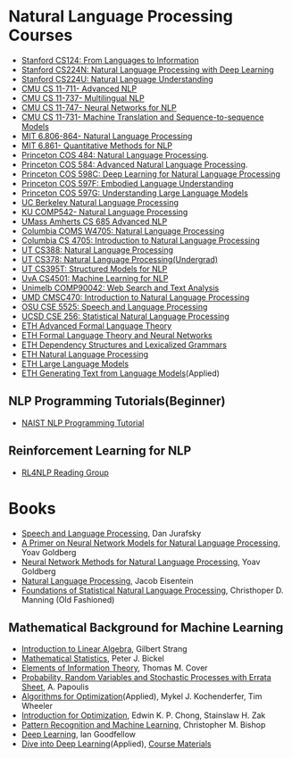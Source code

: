 # Natural Language Processing Courses
* [Stanford CS124: From Languages to Information](http://web.stanford.edu/class/cs124/)
* [Stanford CS224N: Natural Language Processing with Deep Learning](https://web.stanford.edu/class/cs224n/)
* [Stanford CS224U: Natural Language Understanding](http://web.stanford.edu/class/cs224u/)
* [CMU CS 11-711- Advanced NLP](http://www.phontron.com/class/anlp2024/lectures/)
* [CMU CS 11-737- Multilingual NLP](http://www.phontron.com/class/multiling2022/schedule.html)
* [CMU CS 11-747- Neural Networks for NLP](http://www.phontron.com/class/nn4nlp2021/schedule.html)
* [CMU CS 11-731- Machine Translation and Sequence-to-sequence Models](http://www.phontron.com/class/mtandseq2seq2019/schedule.html)
* [MIT 6.806-864- Natural Language Processing](https://www.mit.edu/~jda/teaching/6.864/)
* [MIT 6.861- Quantitative Methods for NLP](https://mit-6861.github.io/schedule)
* [Princeton COS 484: Natural Language Processing](https://princeton-nlp.github.io/cos484/).
* [Princeton COS 584: Advanced Natural Language Processing](https://princeton-nlp.github.io/cos484/cos584).
* [Princeton COS 598C: Deep Learning for Natural Language Processing](https://www.cs.princeton.edu/courses/archive/spring20/cos598C/)
* [Princeton COS 597F: Embodied Language Understanding](https://sites.google.com/princeton.edu/cos597f)
* [Princeton COS 597G: Understanding Large Language Models](https://www.cs.princeton.edu/courses/archive/fall22/cos597G/)
* [UC Berkeley Natural Language Processing](https://people.ischool.berkeley.edu/~dbamman/nlp20.html)
* [KU COMP542- Natural Language Processing](https://sites.google.com/a/ku.edu.tr/comp542/)
* [UMass Amherts CS 685 Advanced NLP](https://people.cs.umass.edu/~miyyer/cs685/schedule.html)
* [Columbia COMS W4705: Natural Language Processing](http://www.cs.columbia.edu/~mcollins/cs4705-spring2020/)
* [Columbia CS 4705: Introduction to Natural Language Processing](http://www.cs.columbia.edu/~kathy/NLP/2019/)
* [UT CS388: Natural Language Processing](https://www.cs.utexas.edu/~gdurrett/courses/sp2023/cs388.shtml)
* [UT CS378: Natural Language Processing(Undergrad)](https://www.cs.utexas.edu/~gdurrett/courses/fa2022/cs378.shtml)
* [UT CS395T: Structured Models for NLP](https://www.cs.utexas.edu/~gdurrett/courses/fa2017/cs395t.shtml)
* [UvA CS4501: Machine Learning for NLP](http://yangfengji.net/uva-nlp-course/schedule.html)
* [Unimelb COMP90042: Web Search and Text Analysis](https://trevorcohn.github.io/comp90042/)
* [UMD CMSC470: Introduction to Natural Language Processing](http://www.cs.umd.edu/class/fall2018/cmsc470//lectures/)
* [OSU CSE 5525: Speech and Language Processing](http://aritter.github.io/courses/5525_spring19.html)
* [UCSD CSE 256: Statistical Natural Language Processing](https://cseweb.ucsd.edu//~nnakashole/teaching/256_sp19.html)
* [ETH Advanced Formal Language Theory](https://rycolab.io/classes/aflt-s24/)
* [ETH Formal Language Theory and Neural Networks](https://rycolab.io/classes/esslli-23/)
* [ETH Dependency Structures and Lexicalized Grammars](https://rycolab.io/classes/dep-parsing-sem/)
* [ETH Natural Language Processing](https://rycolab.io/classes/intro-nlp-f22/)
* [ETH Large Language Models](https://rycolab.io/classes/llm-s24/)
* [ETH Generating Text from Language Models](https://rycolab.io/classes/acl-2023-tutorial/)(Applied)
## NLP Programming Tutorials(Beginner)
* [NAIST NLP Programming Tutorial](https://github.com/neubig/nlptutorial)
## Reinforcement Learning for NLP
* [RL4NLP Reading Group](https://github.com/jiyfeng/rl4nlp)
# Books
* [Speech and Language Processing](https://web.stanford.edu/~jurafsky/slp3/), Dan Jurafsky
* [A Primer on Neural Network Models for Natural Language Processing](https://u.cs.biu.ac.il/~yogo/nnlp.pdf), Yoav Goldberg
* [Neural Network Methods for Natural Language Processing](https://link.springer.com/book/10.1007/978-3-031-02165-7), Yoav Goldberg
* [Natural Language Processing](https://github.com/jacobeisenstein/gt-nlp-class/blob/master/notes/eisenstein-nlp-notes.pdf), Jacob Eisentein
* [Foundations of Statistical Natural Language Processing](https://doc.lagout.org/science/0_Computer%20Science/2_Algorithms/Statistical%20Natural%20Language%20Processing.pdf), Christhoper D. Manning (Old Fashioned)
## Mathematical Background for Machine Learning
* [Introduction to Linear Algebra](http://students.aiu.edu/submissions/profiles/resources/onlineBook/Y5B7M4_Introduction_to_Linear_Algebra-_Fourth_Edition.pdf), Gilbert Strang
* [Mathematical Statistics](http://www.mim.ac.mw/books/Mathematical%20statistics,%20basic%20ideas%20and%20selected%20topics%20Vol%201,%20Second%20Edition.pdf), Peter J. Bickel
* [Elements of Information Theory](https://onlinelibrary.wiley.com/doi/book/10.1002/047174882X), Thomas M. Cover
*  [Probability, Random Variables and Stochastic Processes with Errata Sheet](https://www.amazon.com/Probability-Random-Variables-Stochastic-Processes/dp/0071226613), A. Papoulis
* [Algorithms for Optimization](https://algorithmsbook.com/optimization/files/optimization.pdf)(Applied), Mykel J. Kochenderfer, Tim Wheeler
* [Introduction for Optimization](https://github.com/benjamincrom/optimization/blob/master/An%20Introduction%20to%20Optimization-%20E.%20Chong%2C%20S.%20Zak.pdf), Edwin K. P. Chong, Stainslaw H. Zak
* [Pattern Recognition and Machine Learning](https://github.com/peteflorence/MachineLearning6.867/blob/master/Bishop/Bishop%20-%20Pattern%20Recognition%20and%20Machine%20Learning.pdf), Christopher M. Bishop
* [Deep Learning](https://www.deeplearningbook.org/), Ian Goodfellow
* [Dive into Deep Learning](http://d2l.ai/)(Applied), [Course Materials](https://courses.d2l.ai/)
